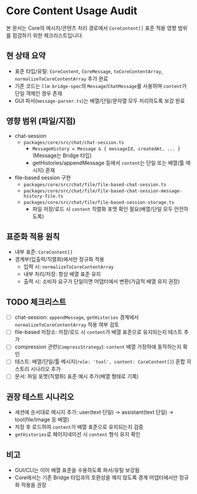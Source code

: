 # Core Content Usage Audit

본 문서는 Core의 메시지/콘텐츠 처리 경로에서 `CoreContent[]` 표준 적용 영향 범위를 점검하기 위한 체크리스트입니다.

## 현 상태 요약
- 표준 타입/유틸: `CoreContent`, `CoreMessage`, `toCoreContentArray`, `normalizeToCoreContentArray` 추가 완료
- 기존 코드는 `llm-bridge-spec`의 `Message`/`ChatMessage`를 사용하며 `content`가 단일 객체인 경우 존재
- GUI 파서(`message-parser.ts`)는 배열/단일/문자열 모두 처리하도록 보강 완료

## 영향 범위 (파일/지점)
- chat-session
  - `packages/core/src/chat/chat-session.ts`
    - `MessageHistory = Message & { messageId, createdAt, ... }` (Message는 Bridge 타입)
    - getHistories/appendMessage 등에서 `content`는 단일 또는 배열(툴 메시지) 혼재
- file-based session 구현
  - `packages/core/src/chat/file/file-based-chat-session.ts`
  - `packages/core/src/chat/file/file-based-chat-session-message-history-file.ts`
  - `packages/core/src/chat/file/file-based-session-storage.ts`
    - 파일 저장/로드 시 `content` 직렬화 포맷 확인 필요(배열/단일 모두 안전하도록)

## 표준화 적용 원칙
- 내부 표준: `CoreContent[]`
- 경계부(입출력/직렬화)에서만 정규화 적용
  - 입력 시: `normalizeToCoreContentArray`
  - 내부 처리/저장: 항상 배열 표준 유지
  - 출력 시: 소비자 요구가 단일이면 어댑터에서 변환(가급적 배열 유지 권장)

## TODO 체크리스트
- [ ] chat-session: `appendMessage`, `getHistories` 경계에서 `normalizeToCoreContentArray` 적용 여부 검토
- [ ] file-based 저장소: 저장/로드 시 `content`가 배열 표준으로 유지되는지 테스트 추가
- [ ] compression 관련(`CompressStrategy`): `content` 배열 가정하에 동작하는지 확인
- [ ] 테스트: 배열/단일/툴 메시지(`role: 'tool', content: CoreContent[]`) 혼합 히스토리 시나리오 추가
- [ ] 문서: 파일 포맷(직렬화) 표준 예시 추가(배열 형태로 기록)

## 권장 테스트 시나리오
- 세션에 순서대로 메시지 추가: user(text 단일) → assistant(text 단일) → tool(file/image 등 배열)
- 저장 후 로드하여 `content`가 배열 표준으로 유지되는지 검증
- `getHistories`로 페이지네이션 시 `content` 형식 유지 확인

## 비고
- GUI/CLI는 이미 배열 표준을 수용하도록 파서/유틸 보강됨
- Core에서는 기존 Bridge 타입과의 호환성을 깨지 않도록 경계 어댑터에서만 정규화 적용을 권장
